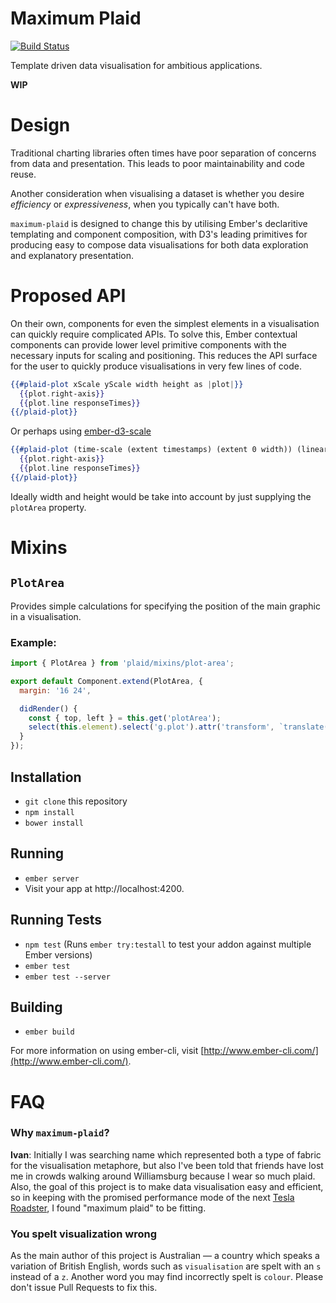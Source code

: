 # Maximum Plaid

[![Build Status](https://travis-ci.org/ivanvanderbyl/plaid.svg?branch=master)](https://travis-ci.org/ivanvanderbyl/plaid)

Template driven data visualisation for ambitious applications.

**WIP**

# Design

Traditional charting libraries often times have poor separation of concerns from
data and presentation. This leads to poor maintainability and code reuse.

Another consideration when visualising a dataset is whether you desire _efficiency_
or _expressiveness_, when you typically can't have both.

`maximum-plaid` is designed to change this by utilising Ember's declaritive templating 
and component composition, with D3's leading primitives for producing easy to
compose data visualisations for both data exploration and explanatory presentation.

# Proposed API

On their own, components for even the simplest elements in a visualisation can
quickly require complicated APIs. To solve this, Ember contextual components can
provide lower level primitive components with the necessary inputs for scaling
and positioning. This reduces the API surface for the user to quickly produce
visualisations in very few lines of code.

```hbs
{{#plaid-plot xScale yScale width height as |plot|}}
  {{plot.right-axis}}
  {{plot.line responseTimes}}
{{/plaid-plot}}
```

Or perhaps using [ember-d3-scale](https://github.com/spencer516/ember-d3-scale#linear-scale)

```hbs
{{#plaid-plot (time-scale (extent timestamps) (extent 0 width)) (linear-scale yDomain yRange) width height as |plot|}}
  {{plot.right-axis}}
  {{plot.line responseTimes}}
{{/plaid-plot}}
```

Ideally width and height would be take into account by just supplying the `plotArea`
property.

# Mixins

## `PlotArea`

Provides simple calculations for specifying the position of the main graphic in
a visualisation.

### Example:

```js
import { PlotArea } from 'plaid/mixins/plot-area';

export default Component.extend(PlotArea, {
  margin: '16 24',

  didRender() {
    const { top, left } = this.get('plotArea');
    select(this.element).select('g.plot').attr('transform', `translate(${left},${top})`);
  }
});
```

## Installation

* `git clone` this repository
* `npm install`
* `bower install`

## Running

* `ember server`
* Visit your app at http://localhost:4200.

## Running Tests

* `npm test` (Runs `ember try:testall` to test your addon against multiple Ember versions)
* `ember test`
* `ember test --server`

## Building

* `ember build`

For more information on using ember-cli, visit [http://www.ember-cli.com/](http://www.ember-cli.com/).

# FAQ

### Why `maximum-plaid`?

**Ivan**: Initially I was searching name which represented both a
type of fabric for the visualisation metaphore, but also I've been told that friends
have lost me in crowds walking around Williamsburg because I wear so much plaid. Also, the goal
of this project is to make data visualisation easy and efficient, so in keeping with
the promised performance mode of the next [Tesla Roadster](http://mashable.com/2015/07/17/new-tesla-roadster/#3NCT_4NpL8qU), I found "maximum plaid" to be
fitting.

### You spelt visualization wrong

As the main author of this project is Australian — a country which speaks a 
variation of British English, words such as `visualisation` are spelt with an `s`
instead of a `z`. Another word you may find incorrectly spelt is `colour`. Please
don't issue Pull Requests to fix this.
